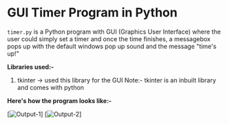 # GUI Timer Program in Python

```timer.py``` is a Python program with GUI (Graphics User Interface) where the user could simply set a timer and once the time finishes, a messagebox pops up with the default windows pop up sound and the message "time's up!"

**Libraries used:-**

1. tkinter -> used this library for the GUI
   Note:- tkinter is an inbuilt library and comes with python

**Here's how the program looks like:-**

[![Output-1](https://i.postimg.cc/L847p3Qk/Output-1.jpg)]
[![Output-2](https://i.postimg.cc/fbJr3TNJ/Output-2.jpg)]